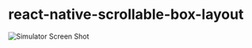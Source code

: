 # react-native-scrollable-box-layout

![Simulator Screen Shot](https://user-images.githubusercontent.com/41982439/82905471-e5f66200-9f9e-11ea-90b3-20de7b757e9e.png)
